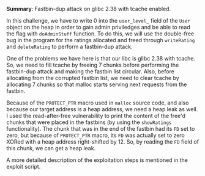 **Summary**: Fastbin-dup attack on glibc 2.38 with tcache enabled.

In this challenge, we have to write 0 into the `user_level_` field of the `User` object on the heap
in order to gain admin priviledges and be able to read the flag with `doAdminStuff` function. To do
this, we will use the double-free bug in the program for the ratings allocated and freed through
`writeRating` and `deleteRating` to perform a fastbin-dup attack.

One of the problems we have here is that our libc is glibc 2.38 with tcache. So, we need to fill tcache
by freeing 7 chunks before performing the fastbin-dup attack and making the fastbin list circular.
Also, before allocating from the corrupted fastbin list, we need to clear tcache by allocating 7 chunks
so that malloc starts serving next requests from the fastbin.

Because of the `PROTECT_PTR` macro used in `malloc` source code, and also because our target address is a heap
address, we need a heap leak as well. I used the read-after-free vulnerability to print the content of the
free'd chunks that were placed in the fastbins (by using the `showRatings` functionality). The chunk that was in the end
of the fastbin had its `FD` set to zero, but because of `PROTECT_PTR` macro, its `FD` was actually set to zero XORed with
a heap address right-shifted by 12. So, by reading the `FD` field of this chunk, we can get a heap leak.

A more detailed description of the exploitation steps is mentioned in the exploit script.
